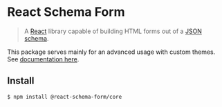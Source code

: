 # React Schema Form

> A [React](http://facebook.github.io/react/) library capable of building HTML forms out of a [JSON schema](http://json-schema.org/).

This package serves mainly for an advanced usage with custom themes.
See [documentation here](https://github.com/MatejMazur/react-jsonschema-form).

## Install

```
$ npm install @react-schema-form/core
```
